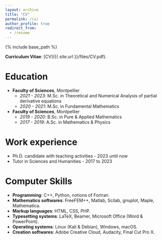 ```yaml
---
layout: archive
title: "CV"
permalink: /cv/
author_profile: true
redirect_from:
  - /resume
---
```


{% include base_path %}

<b>Curriculum Vitae</b>: [CV]({{ site.url }}/files/CV.pdf).

Education
======
* <b>Faculty of Sciences</b>, Montpellier
  * <i>2021 - 2023</i>: M.Sc. in Theoretical and Numerical Analysis of partial derivative equations 
  * <i>2020 - 2021</i>: M.Sc. in Fundamental Mathematics
* <b>Faculty of Sciences</b>, Montpellier
  * <i>2019 - 2020</i>: B.Sc. in Pure & Applied Mathematics 
  * <i>2017 - 2019</i>: A.Sc. in Mathematics & Physics 

Work experience
======
* Ph.D. candidate with teaching activities - 2023 until now
* Tutor in Sciences and Humanities - 2017 to 2023

Computer Skills
======
* <b>Programming</b>: C++, Python, notions of Fortran.  
* <b>Mathematics softwares</b>: FreeFEM++, Matlab, Scilab, gnuplot, Maple, Mathematica.
* <b>Markup languages</b>: HTML, CSS, PHP.
* <b>Typesetting systems</b>: LaTeX, Beamer, Microsoft Office (Word & PowerPoint). 
* <b>Operating systems</b>: Linux (Kali & Debian), Windows, macOS. 
* <b>Creation softwares</b>: Adobe Creative Cloud, Audacity, Final Cut Pro X. 


